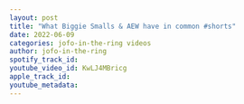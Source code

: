 ```yaml
---
layout: post
title: "What Biggie Smalls & AEW have in common #shorts"
date: 2022-06-09
categories: jofo-in-the-ring videos
author: jofo-in-the-ring
spotify_track_id: 
youtube_video_id: KwLJ4MBricg
apple_track_id: 
youtube_metadata: 
---
```

